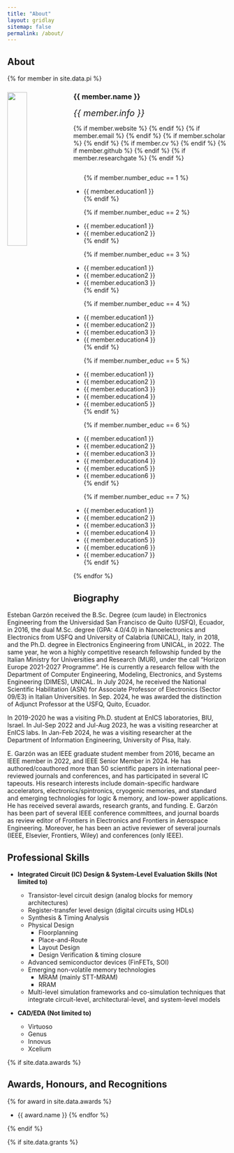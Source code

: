```yaml
---
title: "About"
layout: gridlay
sitemap: false
permalink: /about/
---
```


## About 


{% for member in site.data.pi %}

<div class="row">
  <img src="{{ site.url }}{{ site.baseurl }}/images/teampic/{{ member.photo }}" class="img-responsive" width="30%" style="float: left" />
  <h3>{{ member.name }}</h3>
  <i style="font-size:20px">{{ member.info }}</i><br>

  {% if member.website %}<a href="{{ member.website }}" target="_blank"><i class="fa fa-home fa-3x"></i></a> {% endif %}
  {% if member.email %}<a href="mailto:{{ member.email }}" target="_blank"><i class="fa fa-envelope-square fa-3x"></i></a> {% endif %}
  {% if member.scholar %} <a href="{{ member.scholar }}" target="_blank"><i class="ai ai-google-scholar-square ai-3x"></i></a> {% endif %}
  {% if member.cv %} <a href="{{ member.cv }}" target="_blank"><i class="ai ai-cv-square ai-3x"></i></a> {% endif %}
  {% if member.github %} <a href="{{ member.github }}" target="_blank"><i class="fa fa-github-square fa-3x"></i></a> {% endif %}
  {% if member.researchgate %} <a href="{{ member.researchgate }}" target="_blank"><i class="ai ai-researchgate-square ai-3x"></i></a> {% endif %}
  <ul style="overflow: hidden">

  {% if member.number_educ == 1 %}
  <li> {{ member.education1 }} </li>
  {% endif %}

  {% if member.number_educ == 2 %}
  <li> {{ member.education1 }} </li>
  <li> {{ member.education2 }} </li>
  {% endif %}

  {% if member.number_educ == 3 %}
  <li> {{ member.education1 }} </li>
  <li> {{ member.education2 }} </li>
  <li> {{ member.education3 }} </li>
  {% endif %}

  {% if member.number_educ == 4 %}
  <li> {{ member.education1 }} </li>
  <li> {{ member.education2 }} </li>
  <li> {{ member.education3 }} </li>
  <li> {{ member.education4 }} </li>
  {% endif %}

  {% if member.number_educ == 5 %}
  <li> {{ member.education1 }} </li>
  <li> {{ member.education2 }} </li>
  <li> {{ member.education3 }} </li>
  <li> {{ member.education4 }} </li>
  <li> {{ member.education5 }} </li>
  {% endif %}

  {% if member.number_educ == 6 %}
  <li> {{ member.education1 }} </li>
  <li> {{ member.education2 }} </li>
  <li> {{ member.education3 }} </li>
  <li> {{ member.education4 }} </li>
  <li> {{ member.education5 }} </li>
  <li> {{ member.education6 }} </li>
  {% endif %}

  {% if member.number_educ == 7 %}
  <li> {{ member.education1 }} </li>
  <li> {{ member.education2 }} </li>
  <li> {{ member.education3 }} </li>
  <li> {{ member.education4 }} </li>
  <li> {{ member.education5 }} </li>
  <li> {{ member.education6 }} </li>
  <li> {{ member.education7 }} </li>
  {% endif %}

  </ul>
</div>

{% endfor %}

## Biography

Esteban Garzón received the B.Sc. Degree (cum laude) in Electronics Engineering from the Universidad San
Francisco de Quito (USFQ), Ecuador, in 2016, the dual M.Sc. degree (GPA: 4.0/4.0) in Nanoelectronics
and Electronics from USFQ and University of Calabria (UNICAL), Italy, in 2018, and the Ph.D. degree
in Electronics Engineering from UNICAL, in 2022. The same year, he won a highly competitive research
fellowship funded by the Italian Ministry for Universities and Research (MUR), under the call “Horizon
Europe 2021-2027 Programme”. He is currently a research fellow with the Department of Computer
Engineering, Modeling, Electronics, and Systems Engineering (DIMES), UNICAL. In July 2024, he received the National Scientific Habilitation (ASN) for Associate Professor of Electronics (Sector 09/E3) in Italian Universities. In Sep. 2024, he was awarded the distinction of Adjunct Professor at the USFQ, Quito, Ecuador.


In 2019-2020 he was a visiting Ph.D. student at EnICS laboratories, BIU, Israel. In Jul-Sep 2022 and
Jul-Aug 2023, he was a visiting researcher at EnICS labs. In Jan-Feb 2024, he was a visiting researcher at
the Department of Information Engineering, University of Pisa, Italy.

E. Garzón was an IEEE graduate student member from 2016, became an IEEE member in 2022, and
IEEE Senior Member in 2024. He has authored/coauthored more than 50 scientific papers in international
peer-reviewed journals and conferences, and has participated in several IC tapeouts. His research interests
include domain-specific hardware accelerators, electronics/spintronics, cryogenic memories, and standard
and emerging technologies for logic & memory, and low-power applications. He has received several awards,
research grants, and funding. E. Garzón has been part of several IEEE conference committees, and journal
boards as review editor of Frontiers in Electronics and Frontiers in Aerospace Engineering. Moreover, he has
been an active reviewer of several journals (IEEE, Elsevier, Frontiers, Wiley) and conferences (only IEEE).

## Professional Skills 
- **Integrated Circuit (IC) Design & System-Level Evaluation Skills (Not limited to)**
  - Transistor-level circuit design (analog blocks for memory architectures)
  - Register-transfer level design (digital circuits using HDLs)
  - Synthesis & Timing Analysis
  - Physical Design
    - Floorplanning
    - Place-and-Route
    - Layout Design
    - Design Verification & timing closure
  - Advanced semiconductor devices (FinFETs, SOI)
  - Emerging non-volatile memory technologies
    - MRAM (mainly STT-MRAM)
    - RRAM
  - Multi-level simulation frameworks and co-simulation techniques that integrate circuit-level, architectural-level, and system-level models

- **CAD/EDA (Not limited to)**
  * Virtuoso
  * Genus
  * Innovus
  * Xcelium

{% if site.data.awards %}
## Awards, Honours, and Recognitions

{% for award in site.data.awards %}
* {{ award.name }}
{% endfor %}

{% endif %}

{% if site.data.grants %}

<!-- 
## Grants

{% for grant in site.data.grants %}
* {{ grant.name }}
{% endfor %}

{% endif %}
-->

<!-- 
## Collaborators

* <a href="http://colonius.caltech.edu/" target="_blank">Professor Tim Colonius (Department of Mechanical and Civil Engineering, Caltech)</a>
* <a href="https://www.imperial.ac.uk/people/g.rigas" target="_blank">Professor Georgios Rigas (Department of Aeronautics, Imperial College London)</a>
* <a href="http://flowphysics.ucsd.edu/" target="_blank">Professor Oliver Schmidt (Department of Mechanical and Aerospace Engineering, UC San Diego)</a>
* <a href="http://atowne.com/" target="_blank">Professor Aaron Towne (Department of Mechanical Engineering, University of Michigan)</a>
* <a href="https://scholar.google.fr/citations?user=X7P6FUEAAAAJ&hl=fr" target="_blank"> Dr. Peter Jordan (Institut Pprime, CNRS, Universit ́e de Poitiers )</a>
* <a href="http://denissipp.free.fr/" target="_blank"> Dr. Denis Sipp (Research Director at ONERA)</a>
* <a href="http://www.ita.br/~cavalieri" target="_blank"> Professor Andre Cavalieri (Engenharia Aeronáutica, Instituto Tecnológico de Aeronáutica)</a>
* <a href="https://www.cascadetechnologies.com/" target="_blank"> Dr. Guillaume Brès (Director of Operations and Senior Research Scientist, CASCADE Technologies)</a>
-->




